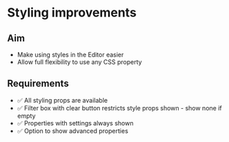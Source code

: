 Styling improvements
====================

Aim
---

- Make using styles in the Editor easier
- Allow full flexibility to use any CSS property

Requirements
------------

- ✅ All styling props are available
- ✅ Filter box with clear button restricts style props shown - show none if empty
- ✅ Properties with settings always shown
- ✅ Option to show advanced properties
